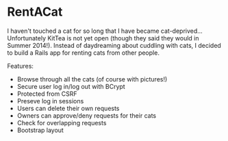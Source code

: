 RentACat
========

I haven't touched a cat for so long that I have became cat-deprived... Unfortunately KitTea is not yet open (though they said they would in Summer 2014!). Instead of daydreaming about cuddling with cats, I decided to build a Rails app for renting cats from other people.

Features:
- Browse through all the cats (of course with pictures!)
- Secure user log in/log out with BCrypt
- Protected from CSRF
- Preseve log in sessions
- Users can delete their own requests
- Owners can approve/deny requests for their cats
- Check for overlapping requests
- Bootstrap layout
